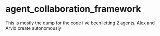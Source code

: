 # agent_collaboration_framework

This is mostly the dump for the code i've been letting 2 agents, Alex and Arvid create autonomously
